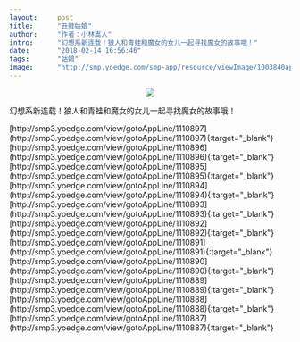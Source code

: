 ```yaml
---
layout:     post
title:      "丑蛙姑娘"
author:     "作者：小林嵩人"
intro:      "幻想系新连载！狼人和青蛙和魔女的女儿一起寻找魔女的故事哦！"
date:       "2018-02-14 16:56:46"
tags:       "姑娘"
image:      "http://smp.yoedge.com/smp-app/resource/viewImage/1003840appline.png"
---
```

<div style="text-align: center">
<p><img src="http://smp.yoedge.com/smp-app/resource/viewImage/1003840appline.png"/></p>
</div>
<p class="post-meta">
<span>幻想系新连载！狼人和青蛙和魔女的女儿一起寻找魔女的故事哦！</span>
</p>
[http://smp3.yoedge.com/view/gotoAppLine/1110897](http://smp3.yoedge.com/view/gotoAppLine/1110897){:target="_blank"}
[http://smp3.yoedge.com/view/gotoAppLine/1110896](http://smp3.yoedge.com/view/gotoAppLine/1110896){:target="_blank"}
[http://smp3.yoedge.com/view/gotoAppLine/1110895](http://smp3.yoedge.com/view/gotoAppLine/1110895){:target="_blank"}
[http://smp3.yoedge.com/view/gotoAppLine/1110894](http://smp3.yoedge.com/view/gotoAppLine/1110894){:target="_blank"}
[http://smp3.yoedge.com/view/gotoAppLine/1110893](http://smp3.yoedge.com/view/gotoAppLine/1110893){:target="_blank"}
[http://smp3.yoedge.com/view/gotoAppLine/1110892](http://smp3.yoedge.com/view/gotoAppLine/1110892){:target="_blank"}
[http://smp3.yoedge.com/view/gotoAppLine/1110891](http://smp3.yoedge.com/view/gotoAppLine/1110891){:target="_blank"}
[http://smp3.yoedge.com/view/gotoAppLine/1110890](http://smp3.yoedge.com/view/gotoAppLine/1110890){:target="_blank"}
[http://smp3.yoedge.com/view/gotoAppLine/1110889](http://smp3.yoedge.com/view/gotoAppLine/1110889){:target="_blank"}
[http://smp3.yoedge.com/view/gotoAppLine/1110888](http://smp3.yoedge.com/view/gotoAppLine/1110888){:target="_blank"}
[http://smp3.yoedge.com/view/gotoAppLine/1110887](http://smp3.yoedge.com/view/gotoAppLine/1110887){:target="_blank"}



